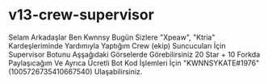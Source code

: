 # v13-crew-supervisor
Selam Arkadaşlar Ben Kwnnsy Bugün Sizlere "Xpeaw", "Ktria" Kardeşleriminde Yardımıyla Yaptığım Crew (ekip)  Suncucuları İçin Supervisor Botunu Aşşağıdaki Görselerde Görebilirsiniz 20 Star + 10 Forkda Paylaşıcağım Ve Ayrıca Ücretli Bot Kod İşlemleri İçin "KWNNSYKATE#1976" (1005726735410667540) Ulaşabilirsiniz.
